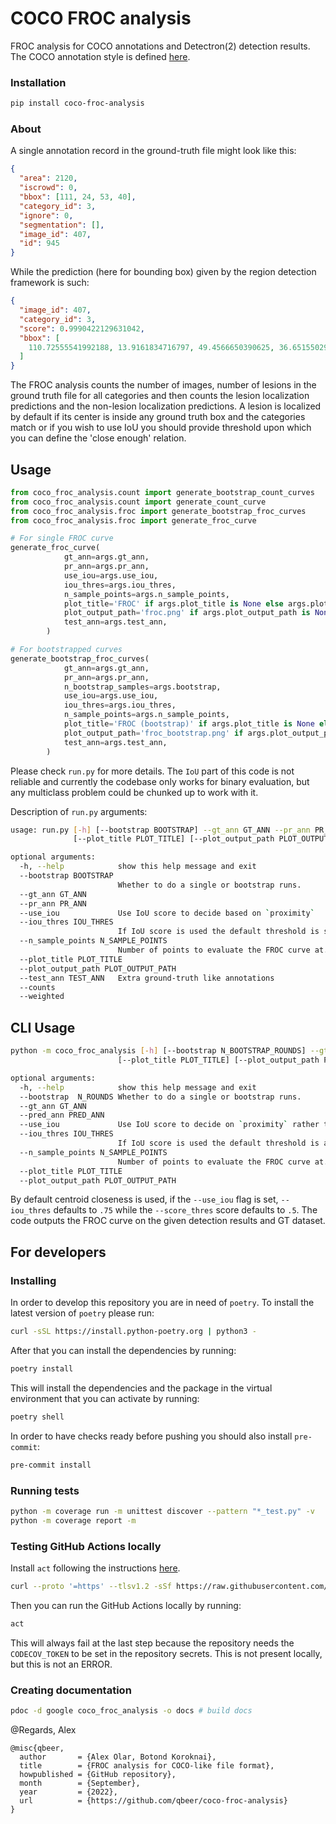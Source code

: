 # COCO FROC analysis

FROC analysis for COCO annotations and Detectron(2) detection results. The COCO annotation style is defined [here](https://cocodataset.org/).

### Installation

```bash
pip install coco-froc-analysis
```

### About

A single annotation record in the ground-truth file might look like this:

```json
{
  "area": 2120,
  "iscrowd": 0,
  "bbox": [111, 24, 53, 40],
  "category_id": 3,
  "ignore": 0,
  "segmentation": [],
  "image_id": 407,
  "id": 945
}
```

While the prediction (here for bounding box) given by the region detection framework is such:

```json
{
  "image_id": 407,
  "category_id": 3,
  "score": 0.9990422129631042,
  "bbox": [
    110.72555541992188, 13.9161834716797, 49.4566650390625, 36.65155029296875
  ]
}
```

The FROC analysis counts the number of images, number of lesions in the ground truth file for all categories and then counts the lesion localization predictions and the non-lesion localization predictions. A lesion is localized by default if its center is inside any ground truth box and the categories match or if you wish to use IoU you should provide threshold upon which you can define the 'close enough' relation.

## Usage

```python
from coco_froc_analysis.count import generate_bootstrap_count_curves
from coco_froc_analysis.count import generate_count_curve
from coco_froc_analysis.froc import generate_bootstrap_froc_curves
from coco_froc_analysis.froc import generate_froc_curve

# For single FROC curve
generate_froc_curve(
            gt_ann=args.gt_ann,
            pr_ann=args.pr_ann,
            use_iou=args.use_iou,
            iou_thres=args.iou_thres,
            n_sample_points=args.n_sample_points,
            plot_title='FROC' if args.plot_title is None else args.plot_title,
            plot_output_path='froc.png' if args.plot_output_path is None else args.plot_output_path,
            test_ann=args.test_ann,
        )

# For bootstrapped curves
generate_bootstrap_froc_curves(
            gt_ann=args.gt_ann,
            pr_ann=args.pr_ann,
            n_bootstrap_samples=args.bootstrap,
            use_iou=args.use_iou,
            iou_thres=args.iou_thres,
            n_sample_points=args.n_sample_points,
            plot_title='FROC (bootstrap)' if args.plot_title is None else args.plot_title,
            plot_output_path='froc_bootstrap.png' if args.plot_output_path is None else args.plot_output_path,
            test_ann=args.test_ann,
        )
```

Please check `run.py` for more details. The `IoU` part of this code is not reliable and currently the codebase only works for binary evaluation, but any multiclass problem could be chunked up to work with it.

Description of `run.py` arguments:

```bash
usage: run.py [-h] [--bootstrap BOOTSTRAP] --gt_ann GT_ANN --pr_ann PR_ANN [--use_iou] [--iou_thres IOU_THRES] [--n_sample_points N_SAMPLE_POINTS]
              [--plot_title PLOT_TITLE] [--plot_output_path PLOT_OUTPUT_PATH] [--test_ann TEST_ANN] [--counts] [--weighted]

optional arguments:
  -h, --help            show this help message and exit
  --bootstrap BOOTSTRAP
                        Whether to do a single or bootstrap runs.
  --gt_ann GT_ANN
  --pr_ann PR_ANN
  --use_iou             Use IoU score to decide based on `proximity`
  --iou_thres IOU_THRES
                        If IoU score is used the default threshold is set to .5
  --n_sample_points N_SAMPLE_POINTS
                        Number of points to evaluate the FROC curve at.
  --plot_title PLOT_TITLE
  --plot_output_path PLOT_OUTPUT_PATH
  --test_ann TEST_ANN   Extra ground-truth like annotations
  --counts
  --weighted
```

## CLI Usage

```bash
python -m coco_froc_analysis [-h] [--bootstrap N_BOOTSTRAP_ROUNDS] --gt_ann GT_ANN --pred_ann PRED_ANN [--use_iou] [--iou_thres IOU_THRES] [--n_sample_points N_SAMPLE_POINTS]
                        [--plot_title PLOT_TITLE] [--plot_output_path PLOT_OUTPUT_PATH]

optional arguments:
  -h, --help            show this help message and exit
  --bootstrap  N_ROUNDS Whether to do a single or bootstrap runs.
  --gt_ann GT_ANN
  --pred_ann PRED_ANN
  --use_iou             Use IoU score to decide on `proximity` rather then using center pixel inside GT box.
  --iou_thres IOU_THRES
                        If IoU score is used the default threshold is arbitrarily set to .5
  --n_sample_points N_SAMPLE_POINTS
                        Number of points to evaluate the FROC curve at.
  --plot_title PLOT_TITLE
  --plot_output_path PLOT_OUTPUT_PATH
```

By default centroid closeness is used, if the `--use_iou` flag is set, `--iou_thres` defaults to `.75` while the `--score_thres` score defaults to `.5`. The code outputs the FROC curve on the given detection results and GT dataset.

## For developers

### Installing

In order to develop this repository you are in need of `poetry`. To install the latest version of `poetry` please run:

```bash
curl -sSL https://install.python-poetry.org | python3 -
```

After that you can install the dependencies by running:

```bash
poetry install
```

This will install the dependencies and the package in the virtual environment that you can activate by running:

```bash
poetry shell
```

In order to have checks ready before pushing you should also install `pre-commit`:

```bash
pre-commit install
```

### Running tests

```bash
python -m coverage run -m unittest discover --pattern "*_test.py" -v
python -m coverage report -m
```

### Testing GitHub Actions locally

Install `act` following the instructions [here](https://nektosact.com/installation/index.html).

```bash
curl --proto '=https' --tlsv1.2 -sSf https://raw.githubusercontent.com/nektos/act/master/install.sh | sudo bash
```

Then you can run the GitHub Actions locally by running:

```bash
act
```

This will always fail at the last step because the repository needs the `CODECOV_TOKEN` to be set in the repository secrets. This is not present locally, but this is not an ERROR.

### Creating documentation

```bash
pdoc -d google coco_froc_analysis -o docs # build docs
```

@Regards, Alex

```
@misc{qbeer,
  author       = {Alex Olar, Botond Koroknai},
  title        = {FROC analysis for COCO-like file format},
  howpublished = {GitHub repository},
  month        = {September},
  year         = {2022},
  url          = {https://github.com/qbeer/coco-froc-analysis}
}
```
